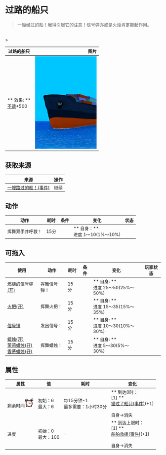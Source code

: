 # 过路的船只  
> 一艘经过的船！我得引起它的注意！信号弹亦或是火炬肯定能起作用。  
<br>  
>   
  
  过路的船只  |   图片   
 ----  |  ----:   
 ** 效果: **<br>[不适](Discomfort.md)+500  |  <img decoding="async" src="Sprite/Ship.png" href="a.md" style="max-width:300px;max-height:300px;">   
  
## 获取来源  
来源  |  操作  
----  |  ----  
[一艘路过的船！(事件)](Event_Raft_PassingShip.md)  |  继续  
## 动作  
动作  |  耗时  |  条件  |  变化  |  状态  
----  |  ----  |  ----  |  ----  |  ----  
挥舞双手并呼救！<br>  |  15分  |    |  ** 自身：**<br>进度  1～10(1%～10%)  |    
## 可拖入  
使用  |  动作  |  耗时  |  条件  |  变化  |  玩家状态  
----  |  ----  |  ----  |  ----  |  ----  |  ----  
[燃烧的信号弹(开)](FlareHandOn.md)  |  挥舞信号弹！<br>  |  15分  |    |  ** 自身: **<br>进度  25～50(25%～50%)  |    
[火把(开)](TorchOn.md)  |  挥舞火把！<br>  |  15分  |    |  ** 自身: **<br>进度  15～35(15%～35%)  |    
[信号镜](SignalingMirror.md)  |  发出信号！<br>  |  15分  |    |  ** 自身: **<br>进度  10～30(10%～30%)  |    
[蜡烛(开)](CandleOn.md)<br>[茉莉蜡烛(开)](CandleJasmineOn.md)<br>[香茅蜡烛(开)](CandleCitronellaOn.md)  |  挥舞蜡烛！<br>  |  15分  |    |  ** 自身: **<br>进度  5～30(5%～30%)  |    
## 属性   
属性  |  值  |  耗时  |  变化  
----  |  ----  |  ----  |  ----  
剩余时间<img decoding="async" src="Sprite/AlarmClock.png" href="a.md" style="max-width:30px;max-height:30px;">  |  初始：6<br>最大：6  |  每15分钟-1<br>最多需要：1小时30分  |  ** 到达0时： **<br>** [1] **<br>  [错过了船只(事件)](Event_ShipMissed.md)(+1)<br><br>自身→消失  
进度  |  初始：0<br>最大：100  |  -  |  ** 到达上限时： **<br>** [1] **<br>  [船舶救援(事件)](Event_ShipRescue.md)(+1)<br><br>自身→消失  


<script>document.title="过路的船只 - 卡牌生存百科 Card Survival Wiki";</script>